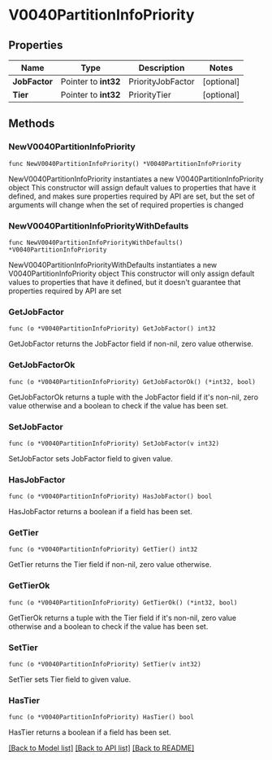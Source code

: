 # V0040PartitionInfoPriority

## Properties

Name | Type | Description | Notes
------------ | ------------- | ------------- | -------------
**JobFactor** | Pointer to **int32** | PriorityJobFactor | [optional] 
**Tier** | Pointer to **int32** | PriorityTier | [optional] 

## Methods

### NewV0040PartitionInfoPriority

`func NewV0040PartitionInfoPriority() *V0040PartitionInfoPriority`

NewV0040PartitionInfoPriority instantiates a new V0040PartitionInfoPriority object
This constructor will assign default values to properties that have it defined,
and makes sure properties required by API are set, but the set of arguments
will change when the set of required properties is changed

### NewV0040PartitionInfoPriorityWithDefaults

`func NewV0040PartitionInfoPriorityWithDefaults() *V0040PartitionInfoPriority`

NewV0040PartitionInfoPriorityWithDefaults instantiates a new V0040PartitionInfoPriority object
This constructor will only assign default values to properties that have it defined,
but it doesn't guarantee that properties required by API are set

### GetJobFactor

`func (o *V0040PartitionInfoPriority) GetJobFactor() int32`

GetJobFactor returns the JobFactor field if non-nil, zero value otherwise.

### GetJobFactorOk

`func (o *V0040PartitionInfoPriority) GetJobFactorOk() (*int32, bool)`

GetJobFactorOk returns a tuple with the JobFactor field if it's non-nil, zero value otherwise
and a boolean to check if the value has been set.

### SetJobFactor

`func (o *V0040PartitionInfoPriority) SetJobFactor(v int32)`

SetJobFactor sets JobFactor field to given value.

### HasJobFactor

`func (o *V0040PartitionInfoPriority) HasJobFactor() bool`

HasJobFactor returns a boolean if a field has been set.

### GetTier

`func (o *V0040PartitionInfoPriority) GetTier() int32`

GetTier returns the Tier field if non-nil, zero value otherwise.

### GetTierOk

`func (o *V0040PartitionInfoPriority) GetTierOk() (*int32, bool)`

GetTierOk returns a tuple with the Tier field if it's non-nil, zero value otherwise
and a boolean to check if the value has been set.

### SetTier

`func (o *V0040PartitionInfoPriority) SetTier(v int32)`

SetTier sets Tier field to given value.

### HasTier

`func (o *V0040PartitionInfoPriority) HasTier() bool`

HasTier returns a boolean if a field has been set.


[[Back to Model list]](../README.md#documentation-for-models) [[Back to API list]](../README.md#documentation-for-api-endpoints) [[Back to README]](../README.md)


